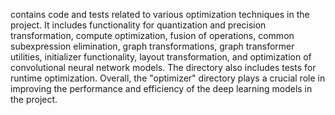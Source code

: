 contains code and tests related to various optimization techniques in the project. It includes functionality for quantization and precision transformation, compute optimization, fusion of operations, common subexpression elimination, graph transformations, graph transformer utilities, initializer functionality, layout transformation, and optimization of convolutional neural network models. The directory also includes tests for runtime optimization. Overall, the "optimizer" directory plays a crucial role in improving the performance and efficiency of the deep learning models in the project.